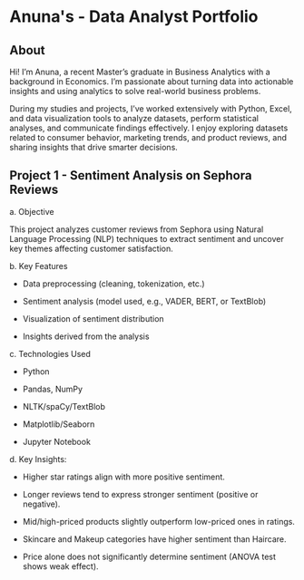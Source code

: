 # Anuna's - Data Analyst Portfolio
## About
Hi! I’m Anuna, a recent Master’s graduate in Business Analytics with a background in Economics. I’m passionate about turning data into actionable insights and using analytics to solve real-world business problems.

During my studies and projects, I’ve worked extensively with Python, Excel, and data visualization tools to analyze datasets, perform statistical analyses, and communicate findings effectively. I enjoy exploring datasets related to consumer behavior, marketing trends, and product reviews, and sharing insights that drive smarter decisions.

## Project 1 - Sentiment Analysis on Sephora Reviews

a. Objective

This project analyzes customer reviews from Sephora using Natural Language Processing (NLP) techniques to extract sentiment and uncover key themes affecting customer satisfaction.

b. Key Features

- Data preprocessing (cleaning, tokenization, etc.)

- Sentiment analysis (model used, e.g., VADER, BERT, or TextBlob)

- Visualization of sentiment distribution

- Insights derived from the analysis

c. Technologies Used

- Python

- Pandas, NumPy

- NLTK/spaCy/TextBlob

- Matplotlib/Seaborn

- Jupyter Notebook

d. Key Insights:

- Higher star ratings align with more positive sentiment.

- Longer reviews tend to express stronger sentiment (positive or negative).

- Mid/high-priced products slightly outperform low-priced ones in ratings.

- Skincare and Makeup categories have higher sentiment than Haircare.

- Price alone does not significantly determine sentiment (ANOVA test shows weak effect).
